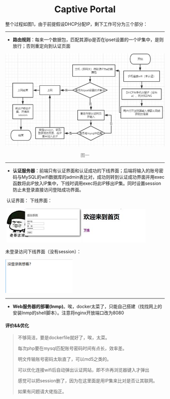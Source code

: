 # <center> Captive Portal </center>



整个过程如图1，由于前提假设DHCP分配IP，剩下工作可分为三个部分：

------------------



-  **路由规则**：每来一个数据包，匹配其源ip是否在ipset设置的一个IP集中，是则放行；否则重定向到认证页面

![1553787951089](./image/01.jpg)

 <center style="color:gray">
      图一
</center>



--------------



- **认证服务器**：前端只有认证界面和认证成功的下线界面；后端将输入的账号密码与MySQL的wifi数据库的admin表比对，成功则转到认证成功界面并用exec函数将此IP放入IP集中，下线时调用exec将此IP移出IP集。同时设置session防止未登录直接访问登陆成功界面。

​                              认证界面：                                                     下线界面：




​       ![img](./image/clip_image002.jpg )                                 ![img](./image/clip_image004.jpg )

 

未登录访问下线界面（没有session）：

![img](./image/session.png)

---------------



- **Web服务器的部署(lnmp)**。唉，docker太菜了，只能自己搭建（找找网上的安装lnmp的shell脚本）。注意将nginx开放端口改为8080

 

 

#### 评价&&优化

> 不够简洁，要是dockerfile就好了，唉，太菜。
>
> 每次php要在mysql匹配账号密码时间有点长，效率差。
>
> 明文传输账号密码太耿直了，可以md5之类的。
>
> 可以优化连接wifi后自动弹出认证网站，即不许再浏览器键入才弹出
>
>感觉可以把session删了，因为在这里面是用IP集来比对是否让其联网。
>
>如果有问题请大佬指正。
